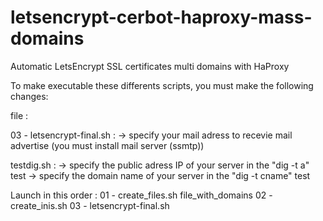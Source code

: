 # letsencrypt-cerbot-haproxy-mass-domains
Automatic LetsEncrypt SSL certificates multi domains with HaProxy

To make executable these differents scripts, you must make the following changes:

file :

03 - letsencrypt-final.sh :
-> specify your mail adress to recevie mail advertise (you must install mail server (ssmtp))

testdig.sh :
-> specify the public adress IP of your server in the "dig -t a" test
-> specify the domain name of your server in the "dig -t cname" test


Launch in this order :
01 - create_files.sh file_with_domains
02 - create_inis.sh
03 - letsencrypt-final.sh
